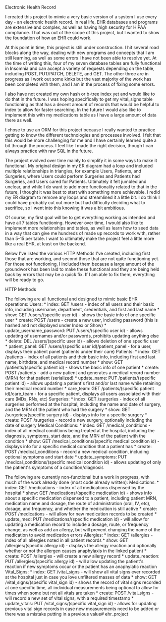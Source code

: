Electronic Health Record

I created this project to mimic a very basic version of a system I use every day - an electronic health record. In real life, EHR databases and programs are extensive and complex, as well as having high security for HIPAA compliance. That was out of the scope of this project, but I wanted to show the foundation of how an EHR could work.

At this point in time, this project is still under construction. I hit several road blocks along the way, dealing with new programs and concepts that I am still learning, as well as some errors I have not been able to resolve yet. At the time of writing this, four of my seven database tables are fully functional in Insomnia and can accept a variety of requests depending on the table, including POST, PUT/PATCH, DELETE, and GET. The other three are in progress as I work out some kinks but the vast majority of the work has been completed with them, and I am in the process of fixing some errors.

I also have not created my own hash or b-tree index yet and would like to do that in the future. I was hoping specifically to get my vital_signs table functioning as that has a decent amount of records that would be helpful to index to allow for faster searching. In the future I would also like to implement this with my medications table as I have a large amount of data there as well.

I chose to use an ORM for this project because I really wanted to practice getting to know the different technologies and processes involved. I felt that this would be more challenging for me and I have certainly learned quite a bit through the process. I feel like I made the right decision, though I can always practice with raw SQL in the future.

The project evolved over time mainly to simplify it in some ways to make it functional. My original design in my ER diagram had a loop and included multiple relationships in triangles, for example Users, Patients, and Surgeries, where Users could perform Surgeries and Patients had Surgeries, and Users cared for Patients. Ultimately it felt jumbled and unclear, and while I do want to add more functionality related to that in the future, I thought it was best to start with something more achievable. I redid my ER diagram to remove any loops and streamlined it a little bit. I do think I could have probably cut out more but had difficulty deciding what to sacrifice, so I went into this knowing it was a bit ambitious.
 
Of course, my first goal will be to get everything working as intended and have all 7 tables functioning. However over time, I would also like to implement more relationships and tables, as well as learn how to seed data in a way that can give me hundreds of made up records to work with, rather than 5-15 per table. I want to ultimately make the project feel a little more like a real EHR, at least on the backend.

Below I've listed the various HTTP Methods I've created, including first those that are working, and second those that are not quite functioning yet. For those not functioning, I included them because a large amount of the groundwork has been laid to make these functional and they are being held back by errors that may be a quick fix. If I am able to fix them, everything will be ready to go.

HTTP Methods

The following are all functional and designed to mimic basic EHR operations:
Users:
    * index: GET /users - index of all users and their basic info, including username, department, credentials, and first and last name
    * show: GET /users/(specific user id) - shows the basic info of one specific user
    * create: POST /users - create a new user, including password (this is hashed and not displayed under Index or Show)
    * update_username_password: PUT /users/(specific user id) - allows updating of usernames and/or passwords, prohibits updating anything else
    * delete: DEL /users/(specific user id) - allows deletion of one specific user
    * patient_panel: GET /users/(specific user id)/patient_panel - for a user, displays their patient panel (patients under their care)
Patients:
    * index: GET /patients - index of all patients and their basic info, including first and last name, birthdate, and medical record number
    * show: GET /patients/(specific patient id) - shows the basic info of one patient
    * create: POST /patients - add a new patient and generates a medical record number (MRN) for that patient (serialized)
    * update_name: PUT /patients/(specific patient id) - allows updating a patient's first and/or last name while retaining their medical record number
    * care_team: GET /patients/(specific patient id)/care_team - for a specific patient, displays all users associated with their care (MDs, RNs, etc)
Surgeries:
    * index: GET /surgeries - index of all surgeries performed at the hospital, including the name and date of surgery, and the MRN of the patient who had the surgery
    * show: GET /surgeries/(specific surgery id) - displays info for a specific surgery
    * create: POST /surgeries - record a new surgery, optionally including the date of surgery
Medical Conditions:
    * index: GET /medical_conditions - index of all medical conditions being treated at the hospital, including the diagnosis, symptoms, start date, and the MRN of the patient with the condition
    * show: GET /medical_conditions/(specific medical condition id) - displays info for a specific medical condition that a patient has
    * create: POST /medical_conditions - record a new medical condition, including optional symptoms and start date
    * update_symptoms: PUT /medical_conditions/(specific medical condition id) - allows updating of only the patient's symptoms of a condition/diagnosis

The following are currently non-functional but a work in progress, with much of the work already done (most code already written):
Medications:
    * index: GET /medications - index of all medications dispensed by the hospital
    * show: GET /medications/(specific medication id) - shows info about a specific medication dispensed to a patient, including patient MRN, medication name and dosage, the route of administration (oral, IV, etc), dosage, and frequency, and whether the medication is still active
    * create: POST /medications - will allow for new medication records to be created
    * update_med: PUT /medications/(specific medication id) - will allow for updating a medication record to include a dosage, route, or frequency change, as well as add an allergy, but will prevent changing the name of the medication to avoid medication errors
Allergies:
    * index: GET /allergies - index of all allergies noted in all patient records
    * show: GET /allergies/(specific allergy id) - displays the allergy reaction and optionally whether or not the allergen causes anaphylaxis in the linked patient
    * create: POST /allergies - will create a new allergy record
    * update_reaction: PUT /allergies/(specific allergy id) - will allow updating the patient's reaction if new symptoms occur or the patient has an anaphylatic reaction
Vital_Signs:
    * index: GET /vital_signs - will show all vital signs ever recorded at the hospital just in case you love unfiltered masses of data
    * show: GET /vital_signs/(specific vital_sign id) - shows the record of vital signs recorded at one specific time, all individual measurements being optional to allow for times when some but not all vitals are taken
    * create: POST /vital_signs - will record a new set of vital signs, with a required timestamp
    * update_vitals: PUT /vital_signs/(specific vital_sign id) - allows for updating previous vital sign records in case new measurements need to be added or there was a mistake putting in a previous value# ehr_project
